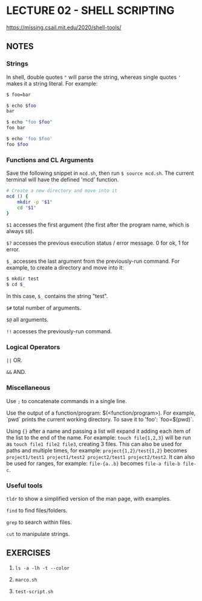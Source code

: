 # LECTURE 02 -  SHELL SCRIPTING

https://missing.csail.mit.edu/2020/shell-tools/

## NOTES

### Strings

In shell,  double quotes `"` will parse the string, whereas single quotes `'` makes it a string literal. For example:

``` bash
$ foo=bar

$ echo $foo
bar

$ echo "foo $foo"
foo bar

$ echo 'foo $foo'
foo $foo
```

### Functions and CL Arguments

Save the following snippet in `mcd.sh`, then run `$ source mcd.sh`. The current terminal will have the defined 'mcd' function.

``` bash
# Create a new directory and move into it
mcd () {
    mkdir -p "$1"
    cd "$1"
}
```

`$1` accesses the first argument (the first after the program name, which is always `$0`).

`$?` accesses the previous execution status / error message. 0 for ok, 1 for error.

`$_` accesses the last argument from the previously-run command. For example, to create a directory and move into it:

``` bash
$ mkdir test
$ cd $_
```

In this case, `$_` contains the string "test".

`$#` total number of arguments.

`$@` all arguments.

`!!` accesses the previously-run command.

### Logical Operators

`||` OR.

`&&` AND.

### Miscellaneous

Use `;` to concatenate commands in a single line.

Use the output of a function/program: $(<function/program>). For example, `pwd` prints the current working directory. To save it to 'foo': `foo=$(pwd)`.

Using `{}` after a name and passing a list will expand it adding each item of the list to the end of the name. For example: `touch file{1,2,3}` will be run as `touch file1 file2 file3`, creating 3 files. This can also be used for paths and multiple times, for example: `project{1,2}/test{1,2}` becomes `project1/test1 project1/test2 project2/test1 project2/test2`. It can also be used for ranges, for example: `file-{a..b}` becomes `file-a file-b file-c`.

### Useful tools

`tldr` to show a simplified version of the man page, with examples.

`find` to find files/folders.

`grep` to search within files.

`cut` to manipulate strings.

## EXERCISES

1. `ls -a -lh -t --color`

2. `marco.sh`

3. `test-script.sh`
